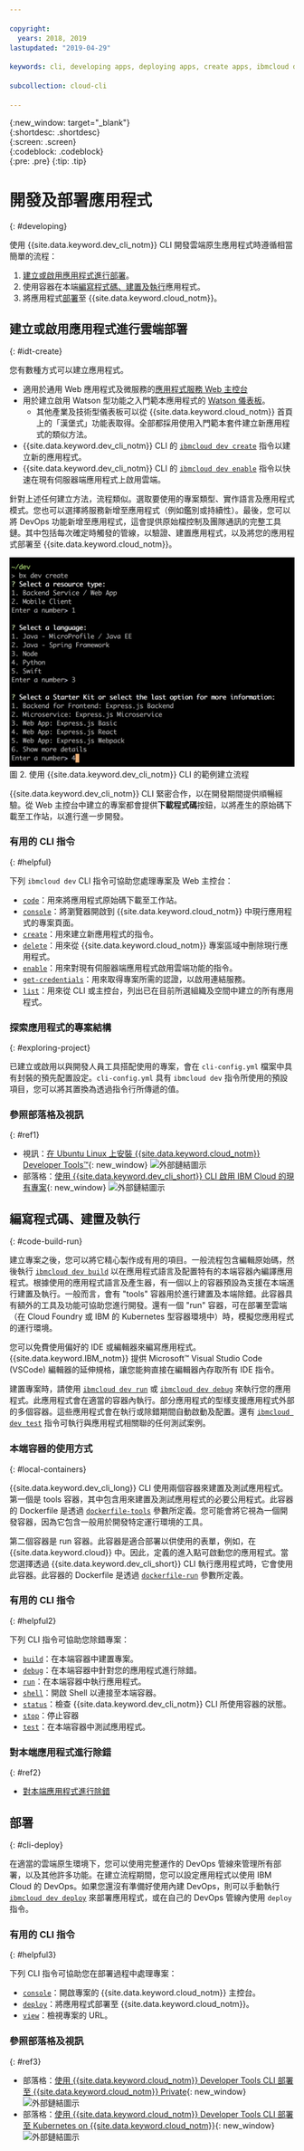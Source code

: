 ```yaml
---

copyright:
  years: 2018, 2019
lastupdated: "2019-04-29"

keywords: cli, developing apps, deploying apps, create apps, ibmcloud dev enable, ibmcloud dev create, local containers, ibmcloud dev run, ibmcloud dev, cli blog, cli video, cli reference

subcollection: cloud-cli

---
```


{:new_window: target="_blank"}  
{:shortdesc: .shortdesc}  
{:screen: .screen}  
{:codeblock: .codeblock}  
{:pre: .pre}
{:tip: .tip}

# 開發及部署應用程式
{: #developing}

使用 {{site.data.keyword.dev_cli_notm}} CLI 開發雲端原生應用程式時遵循相當簡單的流程：

1. [建立或啟用應用程式進行部署](#idt-create)。
2. 使用容器在本端[編寫程式碼、建置及執行](#code-build-run)應用程式。
3. 將應用程式[部署](#cli-deploy)至 {{site.data.keyword.cloud_notm}}。

## 建立或啟用應用程式進行雲端部署
{: #idt-create}

您有數種方式可以建立應用程式。
- 適用於通用 Web 應用程式及微服務的[應用程式服務 Web 主控台](https://cloud.ibm.com/developer/appservice/dashboard)
- 用於建立啟用 Watson 型功能之入門範本應用程式的 [Watson 儀表板](https://cloud.ibm.com/developer/watson/dashboard)。
    - 其他產業及技術型儀表板可以從 {{site.data.keyword.cloud_notm}} 首頁上的「漢堡式」功能表取得。全部都採用使用入門範本套件建立新應用程式的類似方法。
- {{site.data.keyword.dev_cli_notm}} CLI 的 [`ibmcloud dev create`](/docs/cli/idt?topic=cloud-cli-idt-cli#create) 指令以建立新的應用程式。
- {{site.data.keyword.dev_cli_notm}} CLI 的 [`ibmcloud dev enable`](/docs/cli/idt?topic=cloud-cli-idt-cli#enable) 指令以快速在現有伺服器端應用程式上啟用雲端。

針對上述任何建立方法，流程類似。選取要使用的專案類型、實作語言及應用程式模式。您也可以選擇將服務新增至應用程式（例如鑑別或持續性）。最後，您可以將 DevOps 功能新增至應用程式，這會提供原始檔控制及團隊通訊的完整工具鏈。其中包括每次確定時觸發的管線，以驗證、建置應用程式，以及將您的應用程式部署至 {{site.data.keyword.cloud_notm}}。

![使用 {{site.data.keyword.dev_cli_notm}} CLI 的範例建立流程](create_flow.png "使用 {{site.data.keyword.dev_cli_notm}} CLI 的範例建立流程") <br> 圖 2. 使用 {{site.data.keyword.dev_cli_notm}} CLI 的範例建立流程

{{site.data.keyword.dev_cli_notm}} CLI 緊密合作，以在開發期間提供順暢經驗。從 Web 主控台中建立的專案都會提供**下載程式碼**按鈕，以將產生的原始碼下載至工作站，以進行進一步開發。

### 有用的 CLI 指令
{: #helpful}

下列 `ibmcloud dev` CLI 指令可協助您處理專案及 Web 主控台：
- [`code`](/docs/cli/idt?topic=cloud-cli-idt-cli#code)：用來將應用程式原始碼下載至工作站。
- [`console`](/docs/cli/idt?topic=cloud-cli-idt-cli#console)：將瀏覽器開啟到 {{site.data.keyword.cloud_notm}} 中現行應用程式的專案頁面。
- [`create`](/docs/cli/idt?topic=cloud-cli-idt-cli#create)：用來建立新應用程式的指令。
- [`delete`](/docs/cli/idt?topic=cloud-cli-idt-cli#delete)：用來從 {{site.data.keyword.cloud_notm}} 專案區域中刪除現行應用程式。
- [`enable`](/docs/cli/idt?topic=cloud-cli-idt-cli#enable)：用來對現有伺服器端應用程式啟用雲端功能的指令。
- [`get-credentials`](/docs/cli/idt?topic=cloud-cli-idt-cli#get-credentials)：用來取得專案所需的認證，以啟用連結服務。
- [`list`](/docs/cli/idt/?topic=cloud-cli-idt-cli#list)：用來從 CLI 或主控台，列出已在目前所選組織及空間中建立的所有應用程式。

### 探索應用程式的專案結構
{: #exploring-project}

已建立或啟用以與開發人員工具搭配使用的專案，會在 `cli-config.yml` 檔案中具有封裝的預先配置設定。`cli-config.yml` 具有 `ibmcloud dev` 指令所使用的預設項目，您可以將其置換為透過指令行所傳遞的值。

### 參照部落格及視訊
{: #ref1}

- 視訊：[在 Ubuntu Linux 上安裝 {{site.data.keyword.cloud_notm}} Developer Tools&trade;](https://www.youtube.com/watch?v=sr7KjHAKpEs){: new_window} ![外部鏈結圖示](../../icons/launch-glyph.svg "外部鏈結圖示")
- 部落格：[使用 {{site.data.keyword.dev_cli_short}} CLI 啟用 IBM Cloud 的現有專案](https://www.ibm.com/blogs/bluemix/2017/09/enable-existing-projects-ibm-cloud-ibm-cloud-developer-tools-cli/){: new_window} ![外部鏈結圖示](../../icons/launch-glyph.svg "外部鏈結圖示")

## 編寫程式碼、建置及執行
{: #code-build-run}

建立專案之後，您可以將它精心製作成有用的項目。一般流程包含編輯原始碼，然後執行 [`ibmcloud dev build`](/docs/cli/idt?topic=cloud-cli-idt-cli#build) 以在應用程式語言及配置特有的本端容器內編譯應用程式。根據使用的應用程式語言及產生器，有一個以上的容器預設為支援在本端進行建置及執行。一般而言，會有 "tools" 容器用於進行建置及本端除錯。此容器具有額外的工具及功能可協助您進行開發。還有一個 "run" 容器，可在部署至雲端（在 Cloud Foundry 或 IBM 的 Kubernetes 型容器環境中）時，模擬您應用程式的運行環境。

您可以免費使用偏好的 IDE 或編輯器來編寫應用程式。{{site.data.keyword.IBM_notm}} 提供 Microsoft&trade; Visual Studio Code (VSCode) 編輯器的延伸規格，讓您能夠直接在編輯器內存取所有 IDE 指令。

建置專案時，請使用 [`ibmcloud dev run`](/docs/cli/idt?topic=cloud-cli-idt-cli#run) 或 [`ibmcloud dev debug`](/docs/cli/idt?topic=cloud-cli-idt-cli#debug) 來執行您的應用程式。此應用程式會在適當的容器內執行。部分應用程式的型樣支援應用程式外部的多個容器。這些應用程式會在執行或除錯期間自動啟動及配置。還有 [`ibmcloud dev test`](/docs/cli/idt?topic=cloud-cli-idt-cli#test) 指令可執行與應用程式相關聯的任何測試案例。

### 本端容器的使用方式
{: #local-containers}

{{site.data.keyword.dev_cli_long}} CLI 使用兩個容器來建置及測試應用程式。第一個是 tools 容器，其中包含用來建置及測試應用程式的必要公用程式。此容器的 Dockerfile 是透過 [`dockerfile-tools`](/docs/cli/idt?topic=cloud-cli-idt-cli#command-parameters) 參數所定義。您可能會將它視為一個開發容器，因為它包含一般用於開發特定運行環境的工具。

第二個容器是 run 容器。此容器是適合部署以供使用的表單，例如，在 {{site.data.keyword.cloud}} 中。因此，定義的進入點可啟動您的應用程式。當您選擇透過 {{site.data.keyword.dev_cli_short}} CLI 執行應用程式時，它會使用此容器。此容器的 Dockerfile 是透過 [`dockerfile-run`](/docs/cli/idt?topic=cloud-cli-idt-cli#run-parameters) 參數所定義。

### 有用的 CLI 指令
{: #helpful2}

下列 CLI 指令可協助您除錯專案：
- [`build`](/docs/cli/idt?topic=cloud-cli-idt-cli#build)：在本端容器中建置專案。
- [`debug`](/docs/cli/idt?topic=cloud-cli-idt-cli#debug)：在本端容器中針對您的應用程式進行除錯。
- [`run`](/docs/cli/idt?topic=cloud-cli-idt-cli#run)：在本端容器中執行應用程式。
- [`shell`](/docs/cli/idt?topic=cloud-cli-idt-cli#shell)：開啟 Shell 以連接至本端容器。
- [`status`](/docs/cli/idt?topic=cloud-cli-idt-cli#status)：檢查 {{site.data.keyword.dev_cli_notm}} CLI 所使用容器的狀態。
- [`stop`](/docs/cli/idt?topic=cloud-cli-idt-cli#stop)：停止容器
- [`test`](/docs/cli/idt?topic=cloud-cli-idt-cli#test)：在本端容器中測試應用程式。

### 對本端應用程式進行除錯
{: #ref2}

- [對本端應用程式進行除錯](/docs/cli/idt?topic=cloud-cli-local-debug#local-debug)

## 部署
{: #cli-deploy}

在適當的雲端原生環境下，您可以使用完整運作的 DevOps 管線來管理所有部署，以及其他許多功能。在建立流程期間，您可以設定應用程式以使用 IBM Cloud 的 DevOps。如果您還沒有準備好使用內建 DevOps，則可以手動執行 [`ibmcloud dev deploy`](/docs/cli/idt?topic=cloud-cli-idt-cli#deploy) 來部署應用程式，或在自己的 DevOps 管線內使用 `deploy` 指令。

### 有用的 CLI 指令
{: #helpful3}

下列 CLI 指令可協助您在部署過程中處理專案：
- [`console`](/docs/cli/idt?topic=cloud-cli-idt-cli#console)：開啟專案的 {{site.data.keyword.cloud_notm}} 主控台。
- [`deploy`](/docs/cli/idt?topic=cloud-cli-idt-cli#deploy)：將應用程式部署至 {{site.data.keyword.cloud_notm}}。
- [`view`](/docs/cli/idt?topic=cloud-cli-idt-cli#view)：檢視專案的 URL。

### 參照部落格及視訊
{: #ref3}

- 部落格：[使用 {{site.data.keyword.cloud_notm}} Developer Tools CLI 部署至 {{site.data.keyword.cloud_notm}} Private](https://www.ibm.com/blogs/bluemix/2017/09/deploying-ibm-cloud-private-ibm-cloud-developer-tools-cli/){: new_window} ![外部鏈結圖示](../../icons/launch-glyph.svg "外部鏈結圖示")
- 部落格：[使用 {{site.data.keyword.cloud_notm}} Developer Tools CLI 部署至 Kubernetes on {{site.data.keyword.cloud_notm}}](https://www.ibm.com/blogs/bluemix/2017/09/deploying-kubernetes-ibm-cloud-ibm-cloud-developer-tools-cli/){: new_window} ![外部鏈結圖示](../../icons/launch-glyph.svg "外部鏈結圖示")
